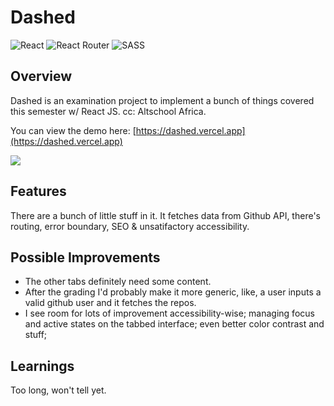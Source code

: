 # Dashed

![React](https://img.shields.io/badge/react-%2320232a.svg?style=for-the-badge&logo=react&logoColor=%2361DAFB) ![React Router](https://img.shields.io/badge/React_Router-CA4245?style=for-the-badge&logo=react-router&logoColor=white) ![SASS](https://img.shields.io/badge/SASS-hotpink.svg?style=for-the-badge&logo=SASS&logoColor=white) 

## Overview

Dashed is an examination project to implement a bunch of things covered this semester w/ React JS.
cc: Altschool Africa.

You can view the demo here: [https://dashed.vercel.app](https://dashed.vercel.app)


<img style="max-width:300px;" src="https://cdn.loom.com/sessions/thumbnails/0e23c8f2be98447ca4daf3d2bc43d180-with-play.gif">


## Features

There are a bunch of little stuff in it. It fetches data from Github API, there's routing, error boundary, SEO & unsatifactory accessibility.

## Possible Improvements

- The other tabs definitely need some content.
- After the grading I'd probably make it more generic, like, a user inputs a valid github user and it fetches the repos.
- I see room for lots of improvement accessibility-wise; managing focus and active states on the tabbed interface; even better color contrast and stuff;

## Learnings

Too long, won't tell yet.
